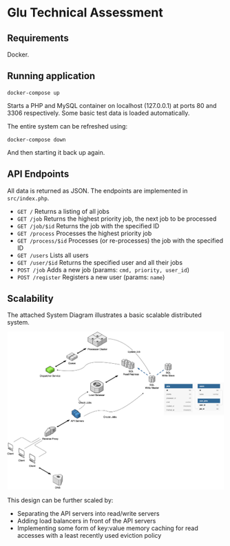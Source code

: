 # Glu Technical Assessment

## Requirements

Docker.

## Running application

	docker-compose up

Starts a PHP and MySQL container on localhost (127.0.0.1) at ports 80 and 3306 respectively. Some basic test data is loaded automatically.

The entire system can be refreshed using:

	docker-compose down

And then starting it back up again.

## API Endpoints

All data is returned as JSON. The endpoints are implemented in `src/index.php`.

- `GET /` Returns a listing of all jobs
- `GET /job` Returns the highest priority job, the next job to be processed
- `GET /job/$id` Returns the job with the specified ID
- `GET /process` Processes the highest priority job
- `GET /process/$id` Processes (or re-processes) the job with the specified ID
- `GET /users` Lists all users
- `GET /user/$id` Returns the specified user and all their jobs
- `POST /job` Adds a new job (params: `cmd, priority, user_id`)
- `POST /register` Registers a new user (params: `name`)


## Scalability

The attached System Diagram illustrates a basic scalable distributed system.

![System Diagram](https://github.com/afeique/job-processor/blob/master/SystemDiagram.png)

This design can be further scaled by:
- Separating the API servers into read/write servers
- Adding load balancers in front of the API servers
- Implementing some form of key:value memory caching for read accesses with a least recently used eviction policy